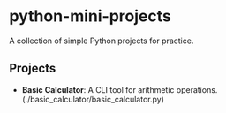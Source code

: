 # python-mini-projects  
A collection of simple Python projects for practice.  

## Projects  
- **Basic Calculator**: A CLI tool for arithmetic operations.(./basic_calculator/basic_calculator.py) 
